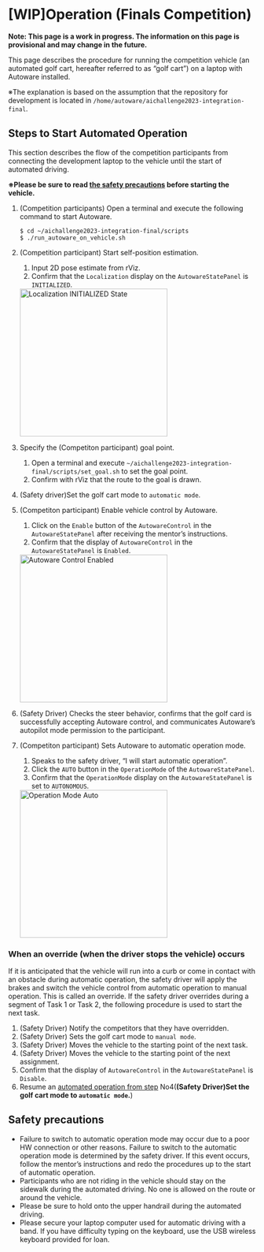 # [WIP]Operation (Finals Competition)

**Note: This page is a work in progress. The information on this page is provisional and may change in the future.**

This page describes the procedure for running the competition vehicle (an automated golf cart, hereafter referred to as “golf cart”) on a laptop with Autoware installed.

※The explanation is based on the assumption that the repository for development is located in `/home/autoware/aichallenge2023-integration-final`.


## Steps to Start Automated Operation

This section describes the flow of the competition participants from connecting the development laptop to the vehicle until the start of automated driving.

**※Please be sure to read [the safety precautions](#安全に関する注意点) before starting the vehicle.**

1. (Competition participants) Open a terminal and execute the following command to start Autoware.
    ```
    $ cd ~/aichallenge2023-integration-final/scripts
    $ ./run_autoware_on_vehicle.sh
    ```

2. (Competition participant) Start self-position estimation.
   1. Input 2D pose estimate from rViz.
   2. Confirm that the `Localization` display on the `AutowareStatePanel` is `INITIALIZED`.
   <img src="../images/operation/loc_initialized.png" alt="Localization INITIALIZED State" width="300">

3. Specify the (Competiton participant) goal point.
   1. Open a terminal and execute `~/aichallenge2023-integration-final/scripts/set_goal.sh` to set the goal point.
   2. Confirm with rViz that the route to the goal is drawn.

4. (Safety driver)Set the golf cart mode to `automatic mode`.

5. (Competiton participant) Enable vehicle control by Autoware.
   1. Click on the `Enable` button of the `AutowareControl` in the `AutowareStatePanel` after receiving the mentor’s instructions.
   2. Confirm that the display of `AutowareControl` in the `AutowareStatePanel` is `Enabled`.
   <img src="../images/operation/autoware_control_enabled.png" alt="Autoware Control Enabled" width="300">

6. (Safety Driver) Checks the steer behavior, confirms that the golf card is successfully accepting Autoware control, and communicates Autoware’s autopilot mode permission to the participant.

7. (Competiton participant) Sets Autoware to automatic operation mode.
   1. Speaks to the safety driver, “I will start automatic operation”.
   2. Click the `AUTO` button in the `OperationMode` of the `AutowareStatePanel`.
   3. Confirm that the `OperationMode` display on the `AutowareStatePanel` is set to `AUTONOMOUS`.
   <img src="../images/operation/operation_mode_auto.png" alt="Operation Mode Auto" width="300">

### When an override (when the driver stops the vehicle) occurs

If it is anticipated that the vehicle will run into a curb or come in contact with an obstacle during automatic operation, the safety driver will apply the brakes and switch the vehicle control from automatic operation to manual operation. This is called an override. 
If the safety driver overrides during a segment of Task 1 or Task 2, the following procedure is used to start the next task.
1. (Safety Driver) Notify the competitors that they have overridden.
2. (Safety Driver) Sets the golf cart mode to `manual mode`.
3. (Safety Driver) Moves the vehicle to the starting point of the next task.
4. (Safety Driver) Moves the vehicle to the starting point of the next assignment.
5. Confirm that the display of `AutowareControl` in the `AutowareStatePanel` is `Disable`.
6. Resume an [automated operation from step](#steps-to-start-automated-operation) No4(**(Safety Driver)Set the golf cart mode to `automatic mode`.**)

## Safety precautions

- Failure to switch to automatic operation mode may occur due to a poor HW connection or other reasons. Failure to switch to the automatic operation mode is determined by the safety driver. If this event occurs, follow the mentor’s instructions and redo the procedures up to the start of automatic operation.
- Participants who are not riding in the vehicle should stay on the sidewalk during the automated driving. No one is allowed on the route or around the vehicle.
- Please be sure to hold onto the upper handrail during the automated driving.
- Please secure your laptop computer used for automatic driving with a band. If you have difficulty typing on the keyboard, use the USB wireless keyboard provided for loan.